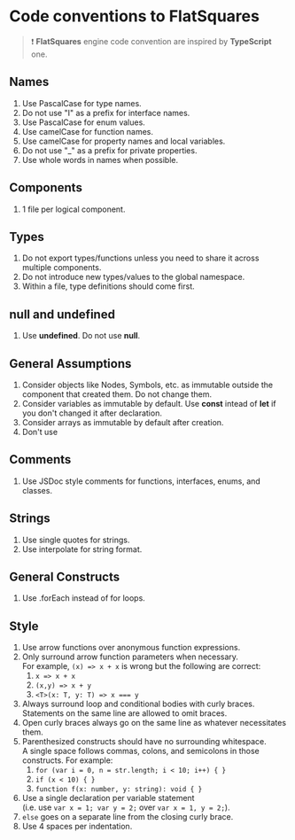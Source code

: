 # Code conventions to FlatSquares

> ❗ **FlatSquares** engine code convention are inspired by **TypeScript** one.

## Names
1. Use PascalCase for type names.
2. Do not use "I" as a prefix for interface names.
3. Use PascalCase for enum values.
4. Use camelCase for function names.
5. Use camelCase for property names and local variables.
6. Do not use "_" as a prefix for private properties.
7. Use whole words in names when possible.

## Components 
1. 1 file per logical component.

## Types
1. Do not export types/functions unless you need to share it across multiple components.
2. Do not introduce new types/values to the global namespace.
4. Within a file, type definitions should come first.

## null and undefined
1. Use **undefined**. Do not use **null**.

## General Assumptions
1. Consider objects like Nodes, Symbols, etc. as immutable outside the component that created them. Do not change them.
2. Consider variables as immutable by default. Use **const** intead of **let** if you don't changed it after declaration.
3. Consider arrays as immutable by default after creation.
4. Don't use

## Comments
1. Use JSDoc style comments for functions, interfaces, enums, and classes.

## Strings
1. Use single quotes for strings.
2. Use interpolate for string format.

## General Constructs
1. Use .forEach instead of for loops.

## Style
1. Use arrow functions over anonymous function expressions.
2. Only surround arrow function parameters when necessary. <br />For example, `(x) => x + x` is wrong but the following are correct:
   1. `x => x + x`
   2. `(x,y) => x + y`
   3. `<T>(x: T, y: T) => x === y`
3. Always surround loop and conditional bodies with curly braces. Statements on the same line are allowed to omit braces.
4. Open curly braces always go on the same line as whatever necessitates them.
5. Parenthesized constructs should have no surrounding whitespace. <br />A single space follows commas, colons, and semicolons in those constructs. For example:
   1. `for (var i = 0, n = str.length; i < 10; i++) { }`
   2. `if (x < 10) { }`
   3. `function f(x: number, y: string): void { }`
6. Use a single declaration per variable statement <br />(i.e. use `var x = 1; var y = 2;` over `var x = 1, y = 2;`).
7. `else` goes on a separate line from the closing curly brace.
8. Use 4 spaces per indentation.